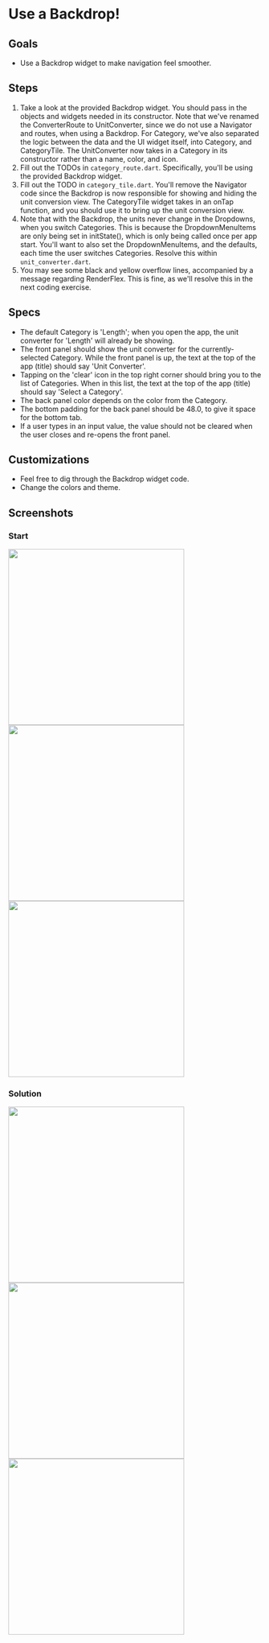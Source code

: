 # Use a Backdrop!

## Goals
- Use a Backdrop widget to make navigation feel smoother.

## Steps
 1. Take a look at the provided Backdrop widget. You should pass in the objects and widgets needed in its constructor. Note that we've renamed the ConverterRoute to UnitConverter, since we do not use a Navigator and routes, when using a Backdrop. For Category, we've also separated the logic between the data and the UI widget itself, into Category, and CategoryTile. The UnitConverter now takes in a Category in its constructor rather than a name, color, and icon.
 2. Fill out the TODOs in `category_route.dart`. Specifically, you'll be using the provided Backdrop widget.
 3. Fill out the TODO in `category_tile.dart`. You'll remove the Navigator code since the Backdrop is now responsible for showing and hiding the unit conversion view. The CategoryTile widget takes in an onTap function, and you should use it to bring up the unit conversion view.
 4. Note that with the Backdrop, the units never change in the Dropdowns, when you switch Categories. This is because the DropdownMenuItems are only being set in initState(), which is only being called once per app start. You'll want to also set the DropdownMenuItems, and the defaults, each time the user switches Categories. Resolve this within `unit_converter.dart`.
 5. You may see some black and yellow overflow lines, accompanied by a message regarding RenderFlex. This is fine, as we'll resolve this in the next coding exercise.

## Specs
 - The default Category is 'Length'; when you open the app, the unit converter for 'Length' will already be showing.
 - The front panel should show the unit converter for the currently-selected Category. While the front panel is up, the text at the top of the app (title) should say 'Unit Converter'.
 - Tapping on the 'clear' icon in the top right corner should bring you to the list of Categories. When in this list, the text at the top of the app (title) should say 'Select a Category'.
 - The back panel color depends on the color from the Category.
 - The bottom padding for the back panel should be 48.0, to give it space for the bottom tab.
 - If a user types in an input value, the value should not be cleared when the user closes and re-opens the front panel.

## Customizations
- Feel free to dig through the Backdrop widget code.
- Change the colors and theme.

## Screenshots

### Start
<img src='../../screenshots/07_backdrop.png' width='350'><img src='../../screenshots/07_backdrop_2.png' width='350'><img src='../../screenshots/07_backdrop_3.gif' width='350'>

### Solution
<img src='../../screenshots/07_backdrop_4.png' width='350'><img src='../../screenshots/07_backdrop_5.png' width='350'><img src='../../screenshots/07_backdrop_6.gif' width='350'>
